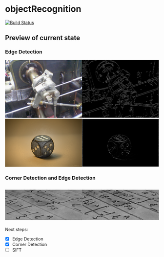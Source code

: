 # objectRecognition
[![Build Status](https://travis-ci.com/boginw/objectRecognition.svg?token=tskuvjG7uupxTMZugA6Y&branch=master)](https://travis-ci.com/boginw/objectRecognition)

## Preview of current state
### Edge Detection
![Preview](/beforeAndAfter.png)
![Preview](/beforeAndAfter_3.png)
### Corner Detection and Edge Detection
![Preview](/beforeAndAfter_2.png)
---

Next steps:
- [X] Edge Detection
- [X] Corner Detection
- [ ] SIFT

